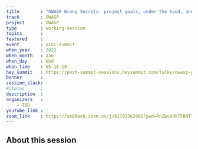 ```yaml
---
title        : "OWASP Wrong Secrets: project goals, under the hood, and where do we go from here?"
track        : OWASP
project      : OWASP
type         : working-session
topics       :
featured     :
event        : mini-summit
when_year    : 2022
when_month   : Jan
when_day     : Wed
when_time    : WS-16-18
hey_summit   : https://post-summit-sessions.heysummit.com/talks/owasp-wrongsecrets-project-goals-under-the-hood-and-where-do-we-go-from-here/
banner       : 
session_slack:
#status      : 
description  :
organizers   :
    - TBD
youtube_link : 
zoom_link    : https://us06web.zoom.us/j/81703362902?pwd=RnZpcHdkTFBNTTNram9PWnUvMXRpQT09
---
```


## About this session

